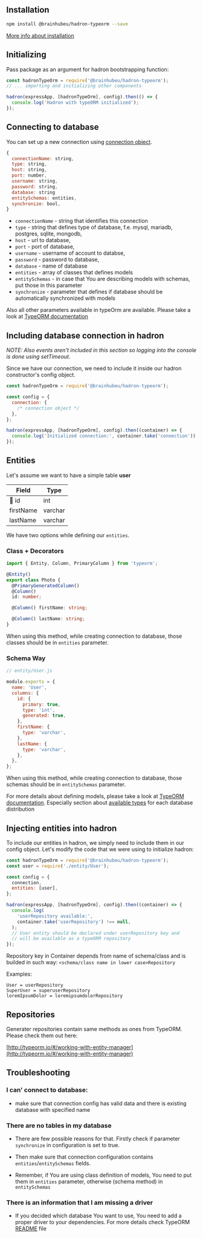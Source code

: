 ## Installation

```bash
npm install @brainhubeu/hadron-typeorm --save
```

[More info about installation](/core/#installation)

## Initializing

Pass package as an argument for hadron bootstrapping function:

```javascript
const hadronTypeOrm = require('@brainhubeu/hadron-typeorm');
// ... importing and initializing other components

hadron(expressApp, [hadronTypeOrm], config).then(() => {
  console.log('Hadron with typeORM initialized');
});
```

## Connecting to database

You can set up a new connection using [connection object](http://typeorm.io/#/connection).

```javascript
{
  connectionName: string,
  type: string,
  host: string,
  port: number,
  username: string,
  password: string,
  database: string
  entitySchemas: entities,
  synchronize: bool,
}
```

* `connectionName` - string that identifies this connection
* `type` - string that defines type of database, f.e. mysql, mariadb, postgres, sqlite, mongodb,
* `host` - url to database,
* `port` - port of database,
* `username` - username of account to databse,
* `password` - password to database,
* `database` - name of database
* `entities` - array of classes that defines models
* `entitySchemas` - in case that You are describing models with schemas, put those in this parameter
* `synchronize` - parameter that defines if database should be automatically synchronized with models

Also all other parameters available in typeOrm are available. Please take a look at [TypeORM documentation](https://github.com/typeorm/typeorm#creating-a-connection-to-the-database)

## Including database connection in hadron

_NOTE: Also events aren't included in this section so logging into the console is done using setTimeout._

Since we have our connection, we need to include it inside our hadron constructor's config object.

```javascript
const hadronTypeOrm = require('@brainhubeu/hadron-typeorm');

const config = {
  connection: {
    /* connection object */
  },
};

hadron(expressApp, [hadronTypeOrm], config).then((container) => {
  console.log('Initialized connection:', container.take('connection'));
});
```

## Entities

Let's assume we want to have a simple table **user**

| Field     | Type    |
| --------- | ------- |
| 🔑 id     | int     |
| firstName | varchar |
| lastName  | varchar |

We have two options while defining our `entities`.

### Class + Decorators

```typescript
import { Entity, Column, PrimaryColumn } from 'typeorm';

@Entity()
export class Photo {
  @PrimaryGeneratedColumn()
  @Column()
  id: number;

  @Column() firstName: string;

  @Column() lastName: string;
}
```

When using this method, while creating connection to database, those classes should be in `entities` parameter.

### Schema Way

```javascript
// entity/User.js

module.exports = {
  name: 'User',
  columns: {
    id: {
      primary: true,
      type: 'int',
      generated: true,
    },
    firstName: {
      type: 'varchar',
    },
    lastName: {
      type: 'varchar',
    },
  },
};
```

When using this method, while creating connection to database, those schemas should be in `entitySchemas` parameter.

For more details about defining models, please take a look at [TypeORM documentation](http://typeorm.io/#/entities). Especially section about [available types](http://typeorm.io/#/entities/column-types) for each database distribution

## Injecting entities into hadron

To include our entities in hadron, we simply need to include them in our config object.
Let's modify the code that we were using to initialize hadron:

```javascript
const hadronTypeOrm = require('@brainhubeu/hadron-typeorm');
const user = require('./entity/User');

const config = {
  connection,
  entities: [user],
};

hadron(expressApp, [hadronTypeOrm], config).then((container) => {
  console.log(
    'userRepository available:',
    container.take('userRepository') !== null,
  );
  // User entity should be declared under userRepository key and
  // will be available as a typeORM repository
});
```

Repository key in Container depends from name of schema/class and is builded in such way:
`<schema/class name in lower case>Repository`

Examples:

```
User = userRepository
SuperUser = superuserRepository
loremIpsumDolor = loremipsumdolorRepository
```

## Repositories

Generater repositories contain same methods as ones from TypeORM. Please check them out here:

[http://typeorm.io/#/working-with-entity-manager](http://typeorm.io/#/working-with-entity-manager)

## Troubleshooting

### I can' connect to database:

* make sure that connection config has valid data and there is existing database with specified name

### There are no tables in my database

* There are few possible reasons for that. Firstly check if parameter `synchronize` in configuration is set to true.

* Then make sure that connection configuration contains `entities`/`entitySchemas` fields.

* Remember, if You are using class definition of models, You need to put them in `entities` parameter, otherwise (schema method) in `entitySchemas`

### There is an information that I am missing a driver

* If you decided which database You want to use, You need to add a proper driver to your dependencies. For more details check TypeORM [README](https://github.com/typeorm/typeorm#installation) file
